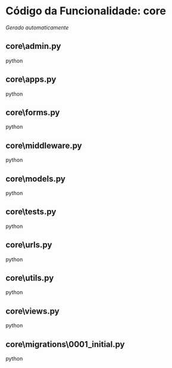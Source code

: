 # Código da Funcionalidade: core
*Gerado automaticamente*



## core\admin.py

python





## core\apps.py

python





## core\forms.py

python





## core\middleware.py

python





## core\models.py

python





## core\tests.py

python





## core\urls.py

python





## core\utils.py

python





## core\views.py

python





## core\migrations\0001_initial.py

python



